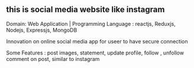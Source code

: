 ## this is social media website like instagram 
Domain: Web Application | Programming Language : reactjs, Reduxjs, Nodejs, Expressjs, MongoDB

Innovation on online social media app for useer to have secure connection

Some Features : post images, statement, update profile, follow , unfollow comment on post, similar to instagram
